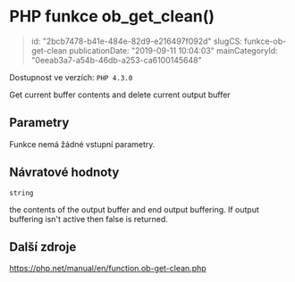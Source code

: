 PHP funkce ob_get_clean()
================================

> id: "2bcb7478-b41e-484e-82d9-e216497f092d"
> slugCS: funkce-ob-get-clean
> publicationDate: "2019-09-11 10:04:03"
> mainCategoryId: "0eeab3a7-a54b-46db-a253-ca6100145648"

Dostupnost ve verzích: `PHP 4.3.0`

Get current buffer contents and delete current output buffer


Parametry
--------------

Funkce nemá žádné vstupní parametry.

Návratové hodnoty
----------------

`string`

the contents of the output buffer and end output buffering.
If output buffering isn't active then false is returned.

Další zdroje
------------

https://php.net/manual/en/function.ob-get-clean.php
